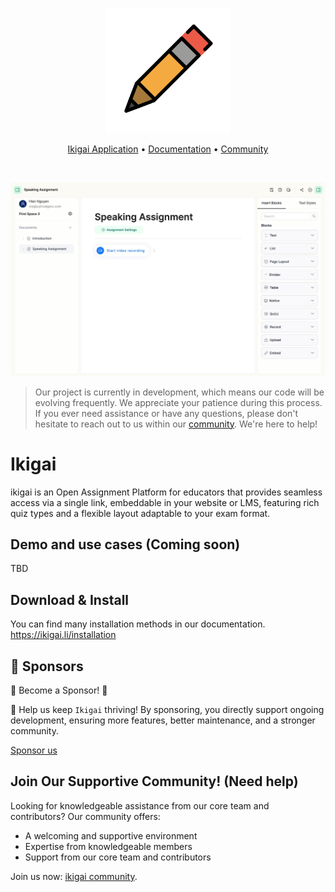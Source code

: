 <p align="center">
  <a href="https://github.com/ikigai-hq/ikigai" target="_blank">
    <img src="https://raw.githubusercontent.com/ikigai-hq/ikigai/master/assets/logo/logo.png" alt="ikigai" width="200px">
  </a>
</p>

<p align="center">
    <a href="https://app.ikigai.li">Ikigai Application</a> •
    <a href="https://ikigai.li">Documentation</a> • 
    <a href="https://discord.gg/XuYWkn6kUS">Community</a>
</p>

&nbsp;

<a href="https://github.com/ikigai-hq/ikigai"><img src="https://raw.githubusercontent.com/ikigai-hq/ikigai/master/assets/app-screenshot.jpeg" alt="Best Assignment Open Source" /></a>

> Our project is currently in development, which means our code will be evolving frequently. We appreciate your patience during this process. 
> If you ever need assistance or have any questions, please don't hesitate to reach out to us within our [community](https://discord.gg/XuYWkn6kUS). We're here to help!

# Ikigai

ikigai is an Open Assignment Platform for educators that provides seamless access via a single link, embeddable in your website or LMS, featuring rich quiz types and a flexible layout adaptable to your exam format.

## Demo and use cases (Coming soon)

TBD

## Download & Install

You can find many installation methods in our documentation.
https://ikigai.li/installation

## 🚀 Sponsors

🌟 Become a Sponsor! 🌟

🚀 Help us keep `Ikigai` thriving! By sponsoring, you directly support ongoing development, ensuring more features, better maintenance, and a stronger community.

[Sponsor us](https://ko-fi.com/ikigaihq)

## Join Our Supportive Community! (Need help)

Looking for knowledgeable assistance from our core team and contributors? Our community offers:

- A welcoming and supportive environment
- Expertise from knowledgeable members
- Support from our core team and contributors

Join us now: [ikigai community](https://discord.gg/XuYWkn6kUS).
